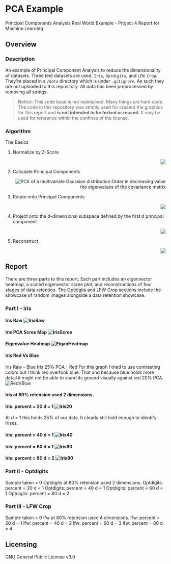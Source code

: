# PCA Example

Principal Components Analysis Real World Example - Project 4 Report for Machine Learning

## Overview

### Description

An example of Principal Component Analysis to reduce the dimensionality of datasets. Three test datasets are used, `Iris`, `Optdigits`, and `LFW Crop`. They're placed in a `/data` directory which is under `.gitignore`. As such they are not uploaded to this repository. All data has been preprocessed by removing all strings.
> Notice: This code base is not maintained. Many things are hard code. The code in this repository was strictly used for created the graphics for this report and **is not intended to be forked or reused.** It may be used for reference within the confines of the license.

### Algorithm

The Basics

1. Normalize by Z-Score <div style="text-align: right"><img src="https://render.githubusercontent.com/render/math?math=\hat{x} = \frac{X-\mu}{\sigma }"><div>
2. Calculate Principal Components <div style="text-align: right"> ![PCA of a multivariate Gaussian distribution](https://upload.wikimedia.org/wikipedia/commons/f/f5/GaussianScatterPCA.svg) Order in decreasing value the eigenvalues of the covariance matrix<div> 

3. Rotate onto Principal Components <div style="text-align: right"><img src="https://render.githubusercontent.com/render/math?math=Y=XP"><div>
4. Project onto the d-dimensional subspace defined by the first d principal component <div style="text-align: right"><img src="https://render.githubusercontent.com/render/math?math=Y[:,0:d]"><div> 
5. Reconstruct <div style="text-align: right"><img src="https://render.githubusercontent.com/render/math?math=X^*=(YP^T)\sigma +\mu "><div> 

## Report
There are three parts to this report. Each part includes an eigenvector heatmap, a scaled eigenvector scree plot, and reconstructions of four stages of data retention. The Optdigits and LFW Crop sections include the showcase of random images alongside a data retention showcase.
### Part I - Iris
#### Iris Raw ![IrisRaw](https://raw.githubusercontent.com/hchasens/PCA-Example/main/figures/iris/irisRaw.png)
#### Iris PCA Scree Map ![IrisScree](https://raw.githubusercontent.com/hchasens/PCA-Example/main/figures/iris/IrisScree.png)
#### Eigenvalue Heatmap ![EiganHeatmap](https://raw.githubusercontent.com/hchasens/PCA-Example/main/figures/iris/IrisEigenHeatmap.png)
#### Iris Red Vs Blue
Iris Raw - Blue
Iris 25% PCA - Red
For this graph I tried to use contrasting colors but I think red overtook blue. That and because blue holds more detail it might not be able to stand its ground visually against red 20% PCA.
![RedVBlue](https://raw.githubusercontent.com/hchasens/PCA-Example/main/figures/iris/IrisRawBlue25Red.png)
#### Iris at 80% retension used  2  dimensions.
#### Iris: percent =  20  d =  1 ![Iris20](https://raw.githubusercontent.com/hchasens/PCA-Example/main/figures/iris/Iris20.png)
At d = 1 this holds 25% of our data. It clearly still hold enough to identify Irises.
#### Iris: percent =  40  d =  1 ![Iris40](https://raw.githubusercontent.com/hchasens/PCA-Example/main/figures/iris/Iris40.png)
#### Iris: percent =  60  d =  1 ![Iris60](https://raw.githubusercontent.com/hchasens/PCA-Example/main/figures/iris/Iris60.png)
#### Iris: percent =  80  d =  2 ![Iris80](https://raw.githubusercontent.com/hchasens/PCA-Example/main/figures/iris/Iris80.png)

### Part II - Optdigits
Sample taken = 0
Optdigits at 80% retension used  2  dimensions.
Optdigits: percent =  20  d =  1
Optdigits: percent =  40  d =  1
Optdigits: percent =  60  d =  1
Optdigits: percent =  80  d =  2

### Part III - LFW Crop 
Sample taken = 0
lfw at 80% retension used  4  dimensions.
lfw: percent =  20  d =  1
lfw: percent =  40  d =  2
lfw: percent =  60  d =  3
lfw: percent =  80  d =  4


## Licensing

GNU General Public License v3.0
